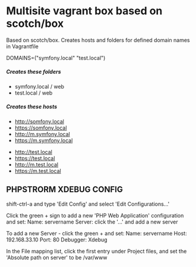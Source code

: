# Multisite vagrant box based on scotch/box 
Based on scotch/box. Creates hosts and folders for defined domain names in Vagrantfile

DOMAINS=("symfony.local" "test.local")

##### Creates these folders

+ symfony.local / web
+ test.local / web

##### Creates these hosts
- http://somfony.local
- https://somfony.local
- http://m.symfony.local
- https://m.symfony.local
+ http://test.local
+ https://test.local
+ http://m.test.local
+ https://m.test.local

## PHPSTRORM XDEBUG CONFIG

shift-ctrl-a  and type 'Edit Config' and select 'Edit Configurations...'

Click the green + sign to add a new 'PHP Web Application' configuration and set:
Name: servername
Server: click the '...' and add a new server

To add a new Server - click the green + and set:
Name: servername
Host: 192.168.33.10
Port: 80
Debugger: Xdebug

In the File mapping list, click the first entry under Project files, and set
the 'Absolute path on server' to be /var/www

